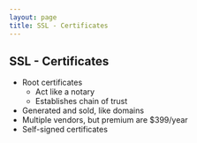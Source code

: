 ```yaml
---
layout: page
title: SSL - Certificates
---
```


## SSL - Certificates

* Root certificates
  * Act like a notary
  * Establishes chain of trust
* Generated and sold, like domains
* Multiple vendors, but premium are $399/year
* Self-signed certificates